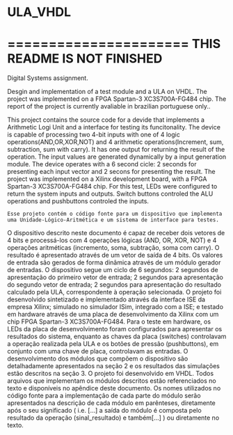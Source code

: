 # ULA_VHDL
======================
THIS README IS NOT FINISHED
======================

Digital Systems assignment.

Desgin and implementation of a test module and a ULA on VHDL. The project was implemented on a FPGA Spartan-3 XC3S700A-FG484 chip.
The  report of the project is currently avaliable in brazilian portuguese only..

  This project contains the source code for a devide that implements a Arithmetic Logi Unit and a interface for testing its funcitonality.
  The device is capable of processing two 4-bit inputs with one of 4 logic operations(AND,OR,XOR,NOT) and 4 arithmetic operations(Increment, sum, subtraction, sum with carry). It has one output for returning the  result of the operation. The input values are generated dynamically by a  input generation module. The device operates with a 6 second cicle: 2 seconds for presenting each input vector and 2 secons for presenting the result.
    The project was implemented on a Xilinx development board, with a FPGA Spartan-3 XC3S700A-FG484  chip. For this test,  LEDs  were configured to return the system inputs and outputs. Switch buttons controled the ALU operations and pushbuttons  controled  the inputs.


    Esse projeto contém o código fonte para um dispositivo que implementa uma Unidade-Lógico-Aritmética e um sistema de interface para testes.
O dispositivo descrito neste documento é capaz de receber dois vetores de 4 bits e processá-los com 4 operações lógicas (AND, OR, XOR, NOT) e 4 operações aritméticas (incremento,  soma, subtração, soma com carry). O resultado é apresentado através de um vetor de saída de 4 bits. Os valores de entrada são gerados de forma dinâmica através de um módulo gerador de entradas. O dispositivo segue um ciclo de 6 segundos: 2 segundos de apresentação do primeiro vetor de entrada; 2 segundos para apresentação do segundo vetor de entrada; 2 segundos para apresentação do resultado calculado pela ULA, correspondente à operação selecionada.
O projeto foi desenvolvido sintetizado e implementado através da interface ISE da empresa Xilinx; simulado no simulador ISim, integrado com a ISE; e testado em hardware através de uma placa de desenvolvimento da Xilinx  com um chip FPGA Spartan-3 XC3S700A-FG484. 
Para o teste  em hardware, os LEDs da placa de desenvolvimento foram configurados para apresentar os resultados do sistema, enquanto as chaves da placa (switches) controlavam a operação realizada pela ULA e os botões de pressão (pushbuttons), em conjunto com uma chave de placa, controlavam as entradas.
O desenvolvimento dos módulos que compõem o dispositivo são detalhadamente apresentados na seção 2 e os resultados das simulações estão descritos na seção 3. O projeto foi desenvolvido em VHDL. Todos arquivos que implementam os módulos descritos estão referenciados no texto e disponíveis no apêndice deste documento. Os nomes utilizados no código fonte para a implementação de cada parte do módulo serão apresentados na descrição de cada módulo em parênteses, diretamente após o seu significado ( i.e. [...] a saída do módulo é composta pelo resultado da operação (sinal_resultado) e também[...] ) ou diretamente no texto.

